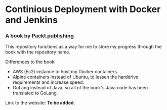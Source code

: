 # Continious Deployment with Docker and Jenkins
### A book by **[Packt publishing](https://www.packtpub.com/networking-and-servers/continuous-delivery-docker-and-jenkins)**

This repository functions as a way for me to store my progress through the book with the repository name. 

Differences to the book:
* AWS (Ec2) instance to host my Docker containers. 
* Alpine containers instead of Ubuntu, to lessen the harddrive requirements and increase speed.
* GoLang instead of Java, so all of the book's Java code has been translated to GoLang.

Link to the website: **To be added.**

